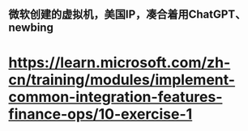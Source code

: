 ## 微软创建的虚拟机，美国IP，凑合着用ChatGPT、newbing
# https://learn.microsoft.com/zh-cn/training/modules/implement-common-integration-features-finance-ops/10-exercise-1